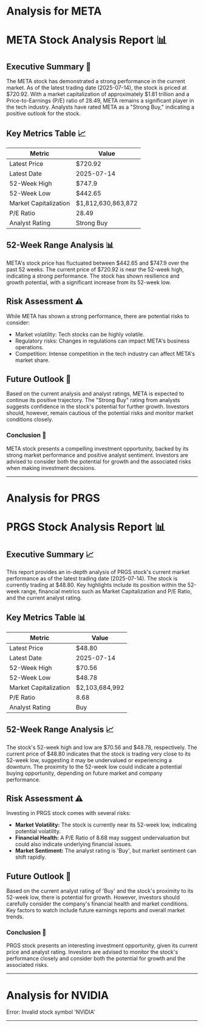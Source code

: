 # Analysis for META

# META Stock Analysis Report 📊
## Executive Summary 📄
The META stock has demonstrated a strong performance in the current market. As of the latest trading date (2025-07-14), the stock is priced at $720.92. With a market capitalization of approximately $1.81 trillion and a Price-to-Earnings (P/E) ratio of 28.49, META remains a significant player in the tech industry. Analysts have rated META as a "Strong Buy," indicating a positive outlook for the stock.

## Key Metrics Table 📈
| Metric | Value |
| --- | --- |
| Latest Price | $720.92 |
| Latest Date | 2025-07-14 |
| 52-Week High | $747.9 |
| 52-Week Low | $442.65 |
| Market Capitalization | $1,812,630,863,872 |
| P/E Ratio | 28.49 |
| Analyst Rating | Strong Buy |

## 52-Week Range Analysis 📊
META's stock price has fluctuated between $442.65 and $747.9 over the past 52 weeks. The current price of $720.92 is near the 52-week high, indicating a strong performance. The stock has shown resilience and growth potential, with a significant increase from its 52-week low.

## Risk Assessment ⚠️
While META has shown a strong performance, there are potential risks to consider:
- Market volatility: Tech stocks can be highly volatile.
- Regulatory risks: Changes in regulations can impact META's business operations.
- Competition: Intense competition in the tech industry can affect META's market share.

## Future Outlook 🔮
Based on the current analysis and analyst ratings, META is expected to continue its positive trajectory. The "Strong Buy" rating from analysts suggests confidence in the stock's potential for further growth. Investors should, however, remain cautious of the potential risks and monitor market conditions closely.

### Conclusion 📝
META stock presents a compelling investment opportunity, backed by its strong market performance and positive analyst sentiment. Investors are advised to consider both the potential for growth and the associated risks when making investment decisions.

---

# Analysis for PRGS

# PRGS Stock Analysis Report 📊
## Executive Summary 📈
This report provides an in-depth analysis of PRGS stock's current market performance as of the latest trading date (2025-07-14). The stock is currently trading at $48.80. Key highlights include its position within the 52-week range, financial metrics such as Market Capitalization and P/E Ratio, and the current analyst rating.

## Key Metrics Table 📊
| Metric | Value |
| --- | --- |
| Latest Price | $48.80 |
| Latest Date | 2025-07-14 |
| 52-Week High | $70.56 |
| 52-Week Low | $48.78 |
| Market Capitalization | $2,103,684,992 |
| P/E Ratio | 8.68 |
| Analyst Rating | Buy |

## 52-Week Range Analysis 📈
The stock's 52-week high and low are $70.56 and $48.78, respectively. The current price of $48.80 indicates that the stock is trading very close to its 52-week low, suggesting it may be undervalued or experiencing a downturn. The proximity to the 52-week low could indicate a potential buying opportunity, depending on future market and company performance.

## Risk Assessment ⚠️
Investing in PRGS stock comes with several risks:
- **Market Volatility:** The stock is currently near its 52-week low, indicating potential volatility.
- **Financial Health:** A P/E Ratio of 8.68 may suggest undervaluation but could also indicate underlying financial issues.
- **Market Sentiment:** The analyst rating is 'Buy', but market sentiment can shift rapidly.

## Future Outlook 🔮
Based on the current analyst rating of 'Buy' and the stock's proximity to its 52-week low, there is potential for growth. However, investors should carefully consider the company's financial health and market conditions. Key factors to watch include future earnings reports and overall market trends.

### Conclusion 📝
PRGS stock presents an interesting investment opportunity, given its current price and analyst rating. Investors are advised to monitor the stock's performance closely and consider both the potential for growth and the associated risks.

---

# Analysis for NVIDIA

Error: Invalid stock symbol 'NVIDIA'

---

